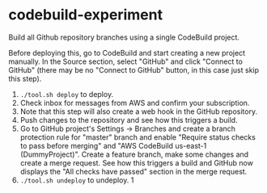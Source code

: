 # codebuild-experiment

Build all Github repository branches using a single CodeBuild project.

Before deploying this, go to CodeBuild and start creating a new project manually. In the Source section, select "GitHub" and click "Connect to GitHub" (there may be no "Connect to GitHub" button, in this case just skip this step).

1. `./tool.sh deploy` to deploy. 
2. Check inbox for messages from AWS and confirm your subscription.
3. Note that this step will also create a web hook in the GitHub repository.
4. Push changes to the repository and see how this triggers a build.
5. Go to GitHub project's Settings -> Branches and create a branch protection rule for "master" branch and enable "Require status checks to pass before merging" and "AWS CodeBuild us-east-1 (DummyProject)". Create a feature branch, make some changes and create a merge request. See how this triggers a build and GitHub now displays the "All checks have passed" section in the merge request.
6. `./tool.sh undeploy` to undeploy.
1
